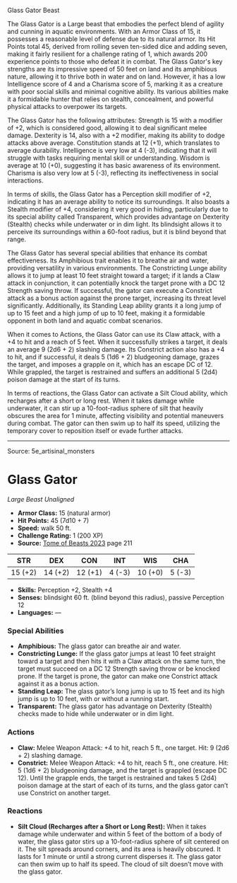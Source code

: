 <MonsterName/>Glass Gator</MonsterName>
<CreatureType/>Beast</CreatureType>

<summary>The Glass Gator is a Large beast that embodies the perfect blend of agility and cunning in aquatic environments. With an Armor Class of 15, it possesses a reasonable level of defense due to its natural armor. Its Hit Points total 45, derived from rolling seven ten-sided dice and adding seven, making it fairly resilient for a challenge rating of 1, which awards 200 experience points to those who defeat it in combat. The Glass Gator's key strengths are its impressive speed of 50 feet on land and its amphibious nature, allowing it to thrive both in water and on land. However, it has a low Intelligence score of 4 and a Charisma score of 5, marking it as a creature with poor social skills and minimal cognitive ability. Its various abilities make it a formidable hunter that relies on stealth, concealment, and powerful physical attacks to overpower its targets.</summary>

<detail>

The Glass Gator has the following attributes: Strength is 15 with a modifier of +2, which is considered good, allowing it to deal significant melee damage. Dexterity is 14, also with a +2 modifier, making its ability to dodge attacks above average. Constitution stands at 12 (+1), which translates to average durability. Intelligence is very low at 4 (-3), indicating that it will struggle with tasks requiring mental skill or understanding. Wisdom is average at 10 (+0), suggesting it has basic awareness of its environment. Charisma is also very low at 5 (-3), reflecting its ineffectiveness in social interactions.

In terms of skills, the Glass Gator has a Perception skill modifier of +2, indicating it has an average ability to notice its surroundings. It also boasts a Stealth modifier of +4, considering it very good in hiding, particularly due to its special ability called Transparent, which provides advantage on Dexterity (Stealth) checks while underwater or in dim light. Its blindsight allows it to perceive its surroundings within a 60-foot radius, but it is blind beyond that range.

The Glass Gator has several special abilities that enhance its combat effectiveness. Its Amphibious trait enables it to breathe air and water, providing versatility in various environments. The Constricting Lunge ability allows it to jump at least 10 feet straight toward a target; if it lands a Claw attack in conjunction, it can potentially knock the target prone with a DC 12 Strength saving throw. If successful, the gator can execute a Constrict attack as a bonus action against the prone target, increasing its threat level significantly. Additionally, its Standing Leap ability grants it a long jump of up to 15 feet and a high jump of up to 10 feet, making it a formidable opponent in both land and aquatic combat scenarios.

When it comes to Actions, the Glass Gator can use its Claw attack, with a +4 to hit and a reach of 5 feet. When it successfully strikes a target, it deals an average 9 (2d6 + 2) slashing damage. Its Constrict action also has a +4 to hit, and if successful, it deals 5 (1d6 + 2) bludgeoning damage, grazes the target, and imposes a grapple on it, which has an escape DC of 12. While grappled, the target is restrained and suffers an additional 5 (2d4) poison damage at the start of its turns.

In terms of reactions, the Glass Gator can activate a Silt Cloud ability, which recharges after a short or long rest. When it takes damage while underwater, it can stir up a 10-foot-radius sphere of silt that heavily obscures the area for 1 minute, affecting visibility and potential maneuvers during combat. The gator can then swim up to half its speed, utilizing the temporary cover to reposition itself or evade further attacks.</detail>



---

Source: 5e_artisinal_monsters

# Glass Gator

*Large* *Beast* *Unaligned*

- **Armor Class:** 15 (natural armor)
- **Hit Points:** 45 (7d10 + 7)
- **Speed:** walk 50 ft.
- **Challenge Rating:** 1 (200 XP)
- **Source:** [Tome of Beasts 2023](https://koboldpress.com/kpstore/product/tome-of-beasts-1-2023-edition/) page 211

| STR | DEX | CON | INT | WIS | CHA |
| --- | --- | --- | --- | --- | --- |
| 15 (+2) | 14 (+2) | 12 (+1) | 4 (-3) | 10 (+0) | 5 (-3) |

- **Skills:** Perception +2, Stealth +4
- **Senses:** blindsight 60 ft. (blind beyond this radius), passive Perception 12
- **Languages:** —

### Special Abilities

- **Amphibious:** The glass gator can breathe air and water.
- **Constricting Lunge:** If the glass gator jumps at least 10 feet straight toward a target and then hits it with a Claw attack on the same turn, the target must succeed on a DC 12 Strength saving throw or be knocked prone. If the target is prone, the gator can make one Constrict attack against it as a bonus action.
- **Standing Leap:** The glass gator’s long jump is up to 15 feet and its high jump is up to 10 feet, with or without a running start.
- **Transparent:** The glass gator has advantage on Dexterity (Stealth) checks made to hide while underwater or in dim light.

### Actions

- **Claw:** Melee Weapon Attack: +4 to hit, reach 5 ft., one target. Hit: 9 (2d6 + 2) slashing damage.
- **Constrict:** Melee Weapon Attack: +4 to hit, reach 5 ft., one creature. Hit: 5 (1d6 + 2) bludgeoning damage, and the target is grappled (escape DC 12). Until the grapple ends, the target is restrained and takes 5 (2d4) poison damage at the start of each of its turns, and the glass gator can’t use Constrict on another target.

### Reactions

- **Silt Cloud (Recharges after a Short or Long Rest):** When it takes damage while underwater and within 5 feet of the bottom of a body of water, the glass gator stirs up a 10-foot-radius sphere of silt centered on it. The silt spreads around corners, and its area is heavily obscured. It lasts for 1 minute or until a strong current disperses it. The glass gator can then swim up to half its speed. The cloud of silt doesn’t move with the glass gator.


